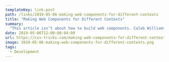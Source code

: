 ```yaml
---
templateKey: link-post
path: /links/2019-05-06-making-web-components-for-different-contexts
title: "Making Web Components for Different Contexts"
summary:
  "This article isn’t about how to build web components. Caleb Williams already wrote a comprehensive guide about that recently. Let’s talk about how to work with them, what to consider when making them, and how to embrace them in your projects. "
date: 2019-05-06T12:00:00-04:00
url: https://css-tricks.com/making-web-components-for-different-contexts/
image: 2019-05-06-making-web-components-for-different-contexts.png
tags:
  - Development
---
```

